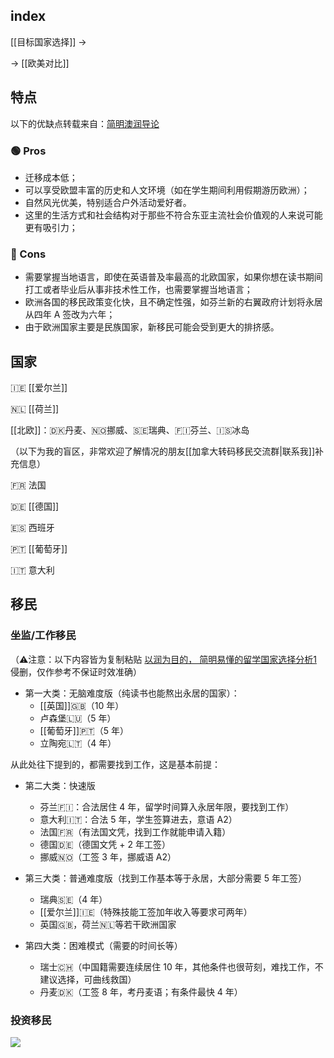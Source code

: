 
## index

[[目标国家选择]] ->

-> [[欧美对比]]

## 特点

以下的优缺点转载来自：[简明澳润导论](https://radical-war-cdf.notion.site/cac7b5c4329c4ef7bcec1d5da4ec6457)

### 🟢 Pros

- 迁移成本低；
- 可以享受欧盟丰富的历史和人文环境（如在学生期间利用假期游历欧洲）；
- 自然风光优美，特别适合户外活动爱好者。
- 这里的生活方式和社会结构对于那些不符合东亚主流社会价值观的人来说可能更有吸引力；

### 🔴 Cons
-   需要掌握当地语言，即使在英语普及率最高的北欧国家，如果你想在读书期间打工或者毕业后从事非技术性工作，也需要掌握当地语言；
- 欧洲各国的移民政策变化快，且不确定性强，如芬兰新的右翼政府计划将永居从四年 A 签改为六年；
- 由于欧洲国家主要是民族国家，新移民可能会受到更大的排挤感。

## 国家

🇮🇪 [[爱尔兰]]

🇳🇱 [[荷兰]]

[[北欧]]：🇩🇰丹麦、🇳🇴挪威、🇸🇪瑞典、🇫🇮芬兰、🇮🇸冰岛


（以下为我的盲区，非常欢迎了解情况的朋友[[加拿大转码移民交流群|联系我]]补充信息）

🇫🇷 法国

🇩🇪 [[德国]]

🇪🇸 西班牙

🇵🇹 [[葡萄牙]]

🇮🇹 意大利

## 移民

### 坐监/工作移民

（⚠️注意：以下内容皆为复制粘贴 [以润为目的， 简明易懂的留学国家选择分析1](http://xhslink.com/QQyFar) 侵删，仅作参考不保证时效准确）

- 第一大类：无脑难度版（纯读书也能熬出永居的国家）：  
	- [[英国]]🇬🇧（10 年）
	- 卢森堡🇱🇺（5 年）  
	- [[葡萄牙]]🇵🇹（5 年）
	- 立陶宛🇱🇹（4 年）  
  
从此处往下提到的，都需要找到工作，这是基本前提：

- 第二大类：快速版  
	- 芬兰🇫🇮：合法居住 4 年，留学时间算入永居年限，要找到工作）  
	- 意大利🇮🇹：合法 5 年，学生签算进去，意语 A2）  
	- 法国🇫🇷（有法国文凭，找到工作就能申请入籍）  
	- 德国🇩🇪（德国文凭 + 2 年工签）  
	- 挪威🇳🇴（工签 3 年，挪威语 A2）  
  
- 第三大类：普通难度版（找到工作基本等于永居，大部分需要 5 年工签）  
	- 瑞典🇸🇪（4 年）
	- [[爱尔兰]]🇮🇪（特殊技能工签加年收入等要求可两年）
	- 英国🇬🇧，荷兰🇳🇱等若干欧洲国家  
  
- 第四大类：困难模式（需要的时间长等）  
	- 瑞士🇨🇭（中国籍需要连续居住 10 年，其他条件也很苛刻，难找工作，不建议选择，可曲线救国）  
	- 丹麦🇩🇰（工签 8 年，考丹麦语；有条件最快 4 年）  
  

### 投资移民

![](https://picture-guan.oss-cn-hangzhou.aliyuncs.com/IMG_2266.JPG)
